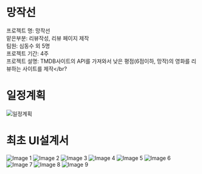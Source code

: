 # 망작선
 프로젝트 명: 망작선</br>
 맡은부분: 리뷰작성, 리뷰 페이지 제작</br>
 팀원: 심동수 외 5명</br>
 프로젝트 기간: 4주 </br>
 프로젝트 설명: TMDB사이트의 API를 가져와서 낮은 평점(6점이하, 망작)의 영화를 리뷰하는 사이트를 제작</br?
 
# 일정계획
![일정계획](https://user-images.githubusercontent.com/102348698/179400953-1c2a0ec3-4399-4c87-948a-2e0708c1d2a9.png)

# 최초 UI설계서
![Image 1](https://user-images.githubusercontent.com/102348698/179400892-907f74e4-cd29-4f40-8c6f-60fb7d1552d1.png)
![Image 2](https://user-images.githubusercontent.com/102348698/179400894-9467825b-64f9-47f4-a35e-284ccb0c9a03.png)
![Image 3](https://user-images.githubusercontent.com/102348698/179400897-6c7a0177-f34e-4809-bc4f-01f3779003e8.png)
![Image 4](https://user-images.githubusercontent.com/102348698/179400899-35ff2029-2029-4af6-899b-e77f5dbf7113.png)
![Image 5](https://user-images.githubusercontent.com/102348698/179400900-0a43a2c1-95f8-4b87-841f-ff95fce41010.png)
![Image 6](https://user-images.githubusercontent.com/102348698/179400901-87eb7d36-dd43-4212-82ea-e472b738d8e2.png)
![Image 7](https://user-images.githubusercontent.com/102348698/179400902-dfaf784e-d855-4112-b7c2-0a08387a512c.png)
![Image 8](https://user-images.githubusercontent.com/102348698/179400904-d628c1f1-0216-430a-bf7a-91f4b18db93a.png)
![Image 9](https://user-images.githubusercontent.com/102348698/179400906-3fc74cce-bfaa-406d-a6fe-c97e2f7dabe0.png)

